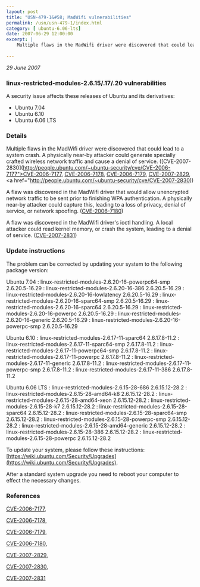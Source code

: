 ```yaml
---
layout: post
title: "USN-479-1&#58; MadWifi vulnerabilities"
permalink: /usn/usn-479-1/index.html
category: [ ubuntu-6.06-lts]
date: 2007-06-29 12:00:00
excerpt: |
    Multiple flaws in the MadWifi driver were discovered that could lead to a system crash.  A physically near-by attacker could generate specially crafted wireless network traffic and cause a denial of service. ([CVE-2007-2830](http://people.ubuntu.com/~ubuntu-security/cve/CVE-2006-7177">CVE-2006-7177</a>, <a href="http://people.ubuntu.com/~ubuntu-security/cve/CVE-2006-7178">CVE-2006-7178</a>, <a href="http://people.ubuntu.com/~ubuntu-security/cve/CVE-2006-7179">CVE-2006-7179</a>, <a href="http://people.ubuntu.com/~ubuntu-security/cve/CVE-2007-2829">CVE-2007-2829</a>, <a href="http://people.ubuntu.com/~ubuntu-security/cve/CVE-2007-2830))
    
--- 
```

 
 

*29 June 2007*

### linux-restricted-modules-2.6.15/.17/.20 vulnerabilities

A security issue affects these releases of Ubuntu and its derivatives:

* Ubuntu 7.04
* Ubuntu 6.10
* Ubuntu 6.06 LTS

### Details

Multiple flaws in the MadWifi driver were discovered that could lead to a system crash. A physically near-by attacker could generate specially crafted wireless network traffic and cause a denial of service. ([CVE-2007-2830](http://people.ubuntu.com/~ubuntu-security/cve/CVE-2006-7177">CVE-2006-7177</a>, <a href="http://people.ubuntu.com/~ubuntu-security/cve/CVE-2006-7178">CVE-2006-7178</a>, <a href="http://people.ubuntu.com/~ubuntu-security/cve/CVE-2006-7179">CVE-2006-7179</a>, <a href="http://people.ubuntu.com/~ubuntu-security/cve/CVE-2007-2829">CVE-2007-2829</a>, <a href="http://people.ubuntu.com/~ubuntu-security/cve/CVE-2007-2830))

A flaw was discovered in the MadWifi driver that would allow unencrypted network traffic to be sent prior to finishing WPA authentication. A physically near-by attacker could capture this, leading to a loss of privacy, denial of service, or network spoofing. ([CVE-2006-7180](http://people.ubuntu.com/~ubuntu-security/cve/CVE-2006-7180))

A flaw was discovered in the MadWifi driver&#39;s ioctl handling. A local attacker could read kernel memory, or crash the system, leading to a denial of service. ([CVE-2007-2831](http://people.ubuntu.com/~ubuntu-security/cve/CVE-2007-2831))

### Update instructions

The problem can be corrected by updating your system to the following package version:

Ubuntu 7.04
 : linux-restricted-modules-2.6.20-16-powerpc64-smp <span>2.6.20.5-16.29</span>
 : linux-restricted-modules-2.6.20-16-386 <span>2.6.20.5-16.29</span>
 : linux-restricted-modules-2.6.20-16-lowlatency <span>2.6.20.5-16.29</span>
 : linux-restricted-modules-2.6.20-16-sparc64-smp <span>2.6.20.5-16.29</span>
 : linux-restricted-modules-2.6.20-16-sparc64 <span>2.6.20.5-16.29</span>
 : linux-restricted-modules-2.6.20-16-powerpc <span>2.6.20.5-16.29</span>
 : linux-restricted-modules-2.6.20-16-generic <span>2.6.20.5-16.29</span>
 : linux-restricted-modules-2.6.20-16-powerpc-smp <span>2.6.20.5-16.29</span>

Ubuntu 6.10
 : linux-restricted-modules-2.6.17-11-sparc64 <span>2.6.17.8-11.2</span>
 : linux-restricted-modules-2.6.17-11-sparc64-smp <span>2.6.17.8-11.2</span>
 : linux-restricted-modules-2.6.17-11-powerpc64-smp <span>2.6.17.8-11.2</span>
 : linux-restricted-modules-2.6.17-11-powerpc <span>2.6.17.8-11.2</span>
 : linux-restricted-modules-2.6.17-11-generic <span>2.6.17.8-11.2</span>
 : linux-restricted-modules-2.6.17-11-powerpc-smp <span>2.6.17.8-11.2</span>
 : linux-restricted-modules-2.6.17-11-386 <span>2.6.17.8-11.2</span>

Ubuntu 6.06 LTS
 : linux-restricted-modules-2.6.15-28-686 <span>2.6.15.12-28.2</span>
 : linux-restricted-modules-2.6.15-28-amd64-k8 <span>2.6.15.12-28.2</span>
 : linux-restricted-modules-2.6.15-28-amd64-xeon <span>2.6.15.12-28.2</span>
 : linux-restricted-modules-2.6.15-28-k7 <span>2.6.15.12-28.2</span>
 : linux-restricted-modules-2.6.15-28-sparc64 <span>2.6.15.12-28.2</span>
 : linux-restricted-modules-2.6.15-28-sparc64-smp <span>2.6.15.12-28.2</span>
 : linux-restricted-modules-2.6.15-28-powerpc-smp <span>2.6.15.12-28.2</span>
 : linux-restricted-modules-2.6.15-28-amd64-generic <span>2.6.15.12-28.2</span>
 : linux-restricted-modules-2.6.15-28-386 <span>2.6.15.12-28.2</span>
 : linux-restricted-modules-2.6.15-28-powerpc <span>2.6.15.12-28.2</span>

To update your system, please follow these instructions: [https://wiki.ubuntu.com/Security/Upgrades](https://wiki.ubuntu.com/Security/Upgrades).

After a standard system upgrade you need to reboot your computer to effect the necessary changes.

### References

 
 [CVE-2006-7177](http://people.ubuntu.com/~ubuntu-security/cve/CVE-2006-7177), 

 [CVE-2006-7178](http://people.ubuntu.com/~ubuntu-security/cve/CVE-2006-7178), 

 [CVE-2006-7179](http://people.ubuntu.com/~ubuntu-security/cve/CVE-2006-7179), 

 [CVE-2006-7180](http://people.ubuntu.com/~ubuntu-security/cve/CVE-2006-7180), 

 [CVE-2007-2829](http://people.ubuntu.com/~ubuntu-security/cve/CVE-2007-2829), 

 [CVE-2007-2830](http://people.ubuntu.com/~ubuntu-security/cve/CVE-2007-2830), 

 [CVE-2007-2831](http://people.ubuntu.com/~ubuntu-security/cve/CVE-2007-2831)
 

